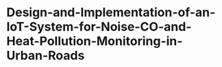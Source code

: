 # Design-and-Implementation-of-an-IoT-System-for-Noise-CO-and-Heat-Pollution-Monitoring-in-Urban-Roads